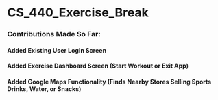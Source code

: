 # CS_440_Exercise_Break

### Contributions Made So Far:

#### Added Existing User Login Screen

#### Added Exercise Dashboard Screen (Start Workout or Exit App)

#### Added Google Maps Functionality (Finds Nearby Stores Selling Sports Drinks, Water, or Snacks)
